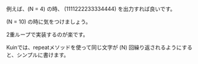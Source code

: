 例えば、\(N = 4\) の時、 \(1111222233334444\) を出力すれば良いです。

\(N = 10\) の時に気をつけましょう。

2重ループで実装するのが楽です。

Kuinでは、repeatメソッドを使って同じ文字が \(N\) 回繰り返されるようにすると、シンプルに書けます。
